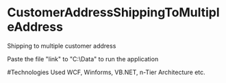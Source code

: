 # CustomerAddressShippingToMultipleAddress
Shipping to multiple customer address

Paste the file "link" to "C:\Data\" to run the application

#Technologies Used
WCF, Winforms, VB.NET, n-Tier Architecture etc.
